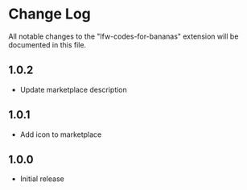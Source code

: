 # Change Log

All notable changes to the "lfw-codes-for-bananas" extension will be documented in this file.

<!--Check [Keep a Changelog](http://keepachangelog.com/) for recommendations on how to structure this file.-->

## 1.0.2

- Update marketplace description

## 1.0.1

- Add icon to marketplace

## 1.0.0

- Initial release
